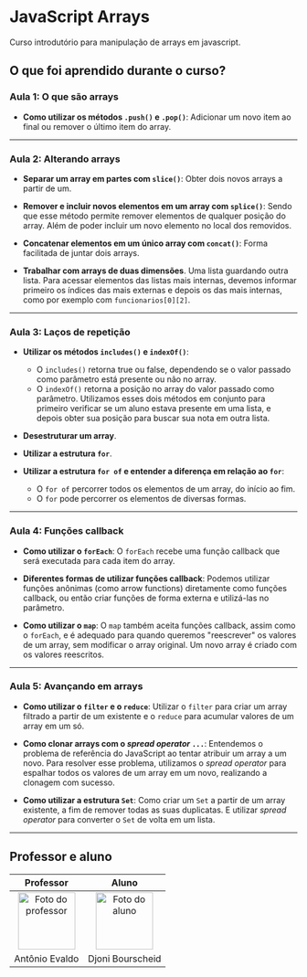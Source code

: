 # JavaScript Arrays

Curso introdutório para manipulação de arrays em javascript.

## O que foi aprendido durante o curso?

### Aula 1: O que são arrays

- **Como utilizar os métodos `.push()` e `.pop()`**:
  Adicionar um novo item ao final ou remover o último item do array.

---

### Aula 2: Alterando arrays

- **Separar um array em partes com `slice()`**:
  Obter dois novos arrays a partir de um.
  
- **Remover e incluir novos elementos em um array com `splice()`**:
  Sendo que esse método permite remover elementos de qualquer posição do
  array. Além de poder incluir um novo elemento no local dos removidos.

- **Concatenar elementos em um único array com `concat()`**:
  Forma facilitada de juntar dois arrays.

- **Trabalhar com arrays de duas dimensões**. Uma lista guardando outra
  lista. Para acessar elementos das listas mais internas, devemos
  informar primeiro os índices das mais externas e depois os das mais
  internas, como por exemplo com `funcionarios[0][2]`.

---

### Aula 3: Laços de repetição

- **Utilizar os métodos `includes()` e `indexOf()`**:
  - O `includes()` retorna true ou false, dependendo se o valor passado como
  parâmetro está presente ou não no array.
  - O `indexOf()` retorna a posição no array do valor passado como parâmetro.
  Utilizamos esses dois métodos em conjunto para primeiro verificar se um aluno
  estava presente em uma lista, e depois obter sua posição para buscar sua nota
  em outra lista.

- **Desestruturar um array**.

- **Utilizar a estrutura `for`**.

- **Utilizar a estrutura `for of` e entender a diferença em relação ao `for`**:
  - O `for of` percorrer todos os elementos de um array, do início ao fim.
  - O `for` pode percorrer os elementos de diversas formas.

---

### Aula 4: Funções callback

- **Como utilizar o `forEach`**:
  O `forEach` recebe uma função callback que será executada para cada item do array.

- **Diferentes formas de utilizar funções callback**:
  Podemos utilizar funções anônimas (como arrow functions) diretamente como funções
  callback, ou então criar funções de forma externa e utilizá-las no parâmetro.

- **Como utilizar o `map`**:
  O `map` também aceita funções callback, assim como o `forEach`, e é adequado para
  quando queremos "reescrever" os valores de um array, sem modificar o array original.
  Um novo array é criado com os valores reescritos.

---

### Aula 5: Avançando em arrays

- **Como utilizar o `filter` e o `reduce`**:
  Utilizar o `filter` para criar um array filtrado a partir de um existente e
  o `reduce` para acumular valores de um array em um só.

- **Como clonar arrays com o *spread operator* `...`**:
  Entendemos o problema de referência do JavaScript ao tentar atribuir um array a um novo.
  Para resolver esse problema, utilizamos o *spread operator* para espalhar todos
  os valores de um array em um novo, realizando a clonagem com sucesso.

- **Como utilizar a estrutura `Set`**:
  Como criar um `Set` a partir de um array existente, a fim de remover todas as suas
  duplicatas. E utilizar *spread operator* para converter o `Set` de volta em um lista.

---

## Professor e aluno

Professor | Aluno
:---:     | :---:
<a href="https://github.com/antonio-evaldo" target="_blank" rel="noopener noreferrer"><img width="100" height="100" src="https://github.com/antonio-evaldo.png" alt="Foto do professor" title="Foto do professor"></a> | <a href="https://github.com/djonibourscheid" target="_blank" rel="noopener noreferrer"><img width="100" height="100" src="https://github.com/djonibourscheid.png" alt="Foto do aluno" title="Foto do aluno"></a>
Antônio Evaldo | Djoni Bourscheid
